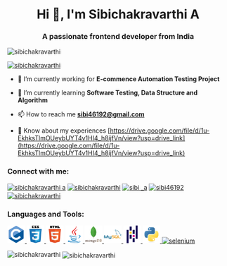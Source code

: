 <h1 align="center">Hi 👋, I'm Sibichakravarthi A</h1>
<h3 align="center">A passionate frontend developer from India</h3>

<p align="left"> <img src="https://komarev.com/ghpvc/?username=sibichakravarthi&label=Profile%20views&color=0e75b6&style=flat" alt="sibichakravarthi" /> </p>

<p align="left"> <a href="https://github.com/ryo-ma/github-profile-trophy"><img src="https://github-profile-trophy.vercel.app/?username=sibichakravarthi" alt="sibichakravarthi" /></a> </p>

- 🔭 I’m currently working for **E-commence Automation Testing Project**

- 🌱 I’m currently learning **Software Testing, Data Structure and Algorithm**

- 📫 How to reach me **sibi46192@gmail.com**

- 📄 Know about my experiences [https://drive.google.com/file/d/1u-EkhksTlmOUeybUYT4v1HI4_h8ijfVn/view?usp=drive_link](https://drive.google.com/file/d/1u-EkhksTlmOUeybUYT4v1HI4_h8ijfVn/view?usp=drive_link)

<h3 align="left">Connect with me:</h3>
<p align="left">
<a href="https://linkedin.com/in/sibichakravarthi a" target="blank"><img align="center" src="https://raw.githubusercontent.com/rahuldkjain/github-profile-readme-generator/master/src/images/icons/Social/linked-in-alt.svg" alt="sibichakravarthi a" height="30" width="40" /></a>
<a href="https://fb.com/sibichakravarthi" target="blank"><img align="center" src="https://raw.githubusercontent.com/rahuldkjain/github-profile-readme-generator/master/src/images/icons/Social/facebook.svg" alt="sibichakravarthi" height="30" width="40" /></a>
<a href="https://www.hackerrank.com/sibi _a" target="blank"><img align="center" src="https://raw.githubusercontent.com/rahuldkjain/github-profile-readme-generator/master/src/images/icons/Social/hackerrank.svg" alt="sibi _a" height="30" width="40" /></a>
<a href="https://www.leetcode.com/sibi46192" target="blank"><img align="center" src="https://raw.githubusercontent.com/rahuldkjain/github-profile-readme-generator/master/src/images/icons/Social/leet-code.svg" alt="sibi46192" height="30" width="40" /></a>
<a href="https://www.hackerearth.com/sibichakravarthi" target="blank"><img align="center" src="https://raw.githubusercontent.com/rahuldkjain/github-profile-readme-generator/master/src/images/icons/Social/hackerearth.svg" alt="sibichakravarthi" height="30" width="40" /></a>
</p>

<h3 align="left">Languages and Tools:</h3>
<p align="left"> <a href="https://www.cprogramming.com/" target="_blank" rel="noreferrer"> <img src="https://raw.githubusercontent.com/devicons/devicon/master/icons/c/c-original.svg" alt="c" width="40" height="40"/> </a> <a href="https://www.w3schools.com/css/" target="_blank" rel="noreferrer"> <img src="https://raw.githubusercontent.com/devicons/devicon/master/icons/css3/css3-original-wordmark.svg" alt="css3" width="40" height="40"/> </a> <a href="https://www.w3.org/html/" target="_blank" rel="noreferrer"> <img src="https://raw.githubusercontent.com/devicons/devicon/master/icons/html5/html5-original-wordmark.svg" alt="html5" width="40" height="40"/> </a> <a href="https://www.java.com" target="_blank" rel="noreferrer"> <img src="https://raw.githubusercontent.com/devicons/devicon/master/icons/java/java-original.svg" alt="java" width="40" height="40"/> </a> <a href="https://www.mongodb.com/" target="_blank" rel="noreferrer"> <img src="https://raw.githubusercontent.com/devicons/devicon/master/icons/mongodb/mongodb-original-wordmark.svg" alt="mongodb" width="40" height="40"/> </a> <a href="https://www.mysql.com/" target="_blank" rel="noreferrer"> <img src="https://raw.githubusercontent.com/devicons/devicon/master/icons/mysql/mysql-original-wordmark.svg" alt="mysql" width="40" height="40"/> </a> <a href="https://pandas.pydata.org/" target="_blank" rel="noreferrer"> <img src="https://raw.githubusercontent.com/devicons/devicon/2ae2a900d2f041da66e950e4d48052658d850630/icons/pandas/pandas-original.svg" alt="pandas" width="40" height="40"/> </a> <a href="https://www.python.org" target="_blank" rel="noreferrer"> <img src="https://raw.githubusercontent.com/devicons/devicon/master/icons/python/python-original.svg" alt="python" width="40" height="40"/> </a> <a href="https://www.selenium.dev" target="_blank" rel="noreferrer"> <img src="https://raw.githubusercontent.com/detain/svg-logos/780f25886640cef088af994181646db2f6b1a3f8/svg/selenium-logo.svg" alt="selenium" width="40" height="40"/> </a> </p>

<p><img align="left" src="https://github-readme-stats.vercel.app/api/top-langs?username=sibichakravarthi&show_icons=true&locale=en&layout=compact" alt="sibichakravarthi" /></p>

<p>&nbsp;<img align="center" src="https://github-readme-stats.vercel.app/api?username=sibichakravarthi&show_icons=true&locale=en" alt="sibichakravarthi" /></p>
